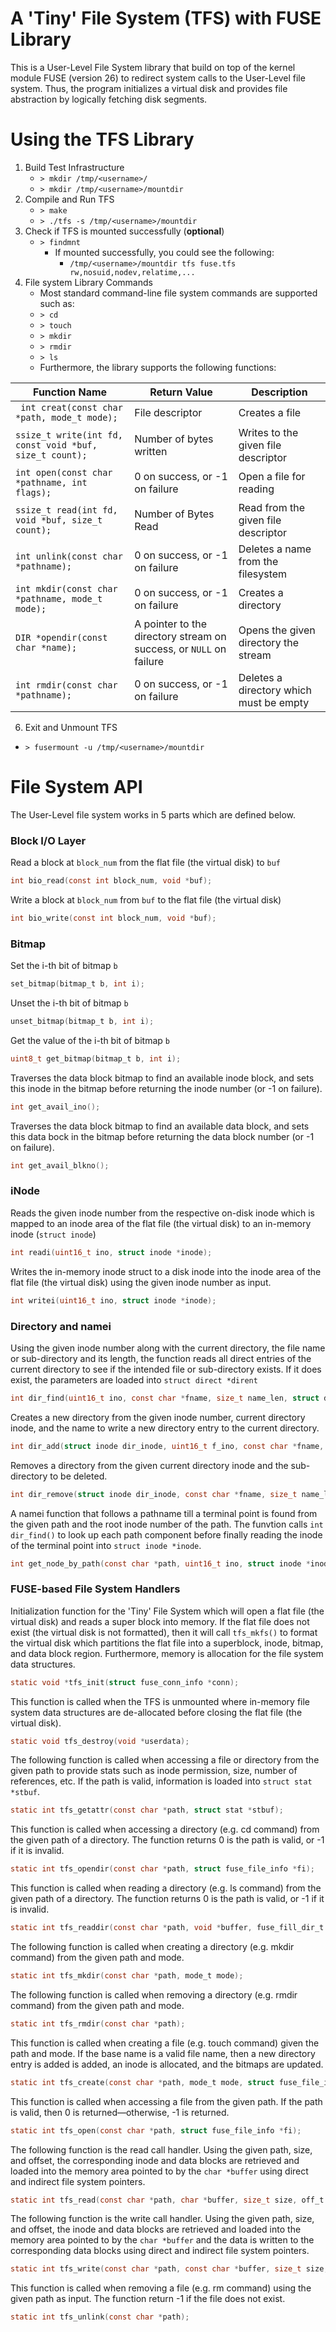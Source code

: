 # A 'Tiny' File System (TFS)  with FUSE Library

This is a User-Level File System library that build on top of the kernel module FUSE (version 26) to redirect system calls to the User-Level file system. Thus, the program initializes a virtual disk and provides file abstraction by logically fetching disk segments.

# Using the TFS Library

 1. Build Test Infrastructure
	- ```> mkdir /tmp/<username>/``` 
	- ```> mkdir /tmp/<username>/mountdir``` 
 2. Compile and Run TFS
	- ```> make``` 
	- ```> ./tfs -s /tmp/<username>/mountdir``` 
3. Check if TFS is mounted successfully (**optional**)
	- ```> findmnt``` 
		- If mounted successfully, you could see the following:
			- ```/tmp/<username>/mountdir tfs fuse.tfs rw,nosuid,nodev,relatime,...```
4. File system Library Commands
	- Most standard command-line file system commands are supported such as:
	- ```> cd```
	- ```> touch```
	- ```> mkdir```
	- ```> rmdir```
	- ```> ls```
	- Furthermore, the library supports the following functions:

| Function Name | Return Value | Description |
|--------------------------------------------|-------------------------------------------------------------|--------------------------------------------|
| ``` int creat(const char *path, mode_t mode);```| File descriptor | Creates a file |
| ```ssize_t write(int fd, const void *buf, size_t count);``` | Number of bytes written | Writes to the given file descriptor |
|```int open(const char *pathname, int flags);```| 0 on success, or -1 on failure | Open a file for reading |
|```ssize_t read(int fd, void *buf, size_t count);```| Number of Bytes Read | Read from the given file descriptor |
|```int unlink(const char *pathname);```| 0 on success, or -1 on failure | Deletes a name from the filesystem |
|```int mkdir(const char *pathname, mode_t mode);```| 0 on success, or -1 on failure | Creates a directory |
|```DIR *opendir(const char *name);``` | A pointer to the directory stream on success, or ```NULL``` on failure | Opens the given directory the stream |
| ```int rmdir(const char *pathname);``` | 0 on success, or -1 on failure | Deletes a directory which must be empty |

6. Exit and Unmount TFS
- ```> fusermount -u /tmp/<username>/mountdir```

# File System API 
The User-Level file system works in 5 parts which are defined below.

### Block I/O Layer
Read a block at ```block_num``` from the flat file (the virtual disk)  to ```buf```
```C 
int bio_read(const int block_num, void *buf);
```

Write a block at ```block_num``` from ```buf``` to the flat file (the virtual disk) 
```C
int bio_write(const int block_num, void *buf);
```

### Bitmap
Set the i-th bit of bitmap ```b```
```C
set_bitmap(bitmap_t b, int i);
```

Unset the i-th bit of bitmap ```b```
```C 
unset_bitmap(bitmap_t b, int i);
```

Get the value of the i-th bit of bitmap ```b```
```C 
uint8_t get_bitmap(bitmap_t b, int i);
```

Traverses the data block bitmap to find an available inode block, and sets this inode in the bitmap before returning the inode number (or -1 on failure).
```C 
int get_avail_ino();
```

Traverses the data block bitmap to find an available data block, and sets this data bock in the bitmap before returning the data block number (or -1 on failure).
```C 
int get_avail_blkno();
```

### iNode

Reads the given inode number from the respective on-disk inode which is mapped to an inode area of the flat file (the virtual disk) to an in-memory inode (```struct inode```)
```C 
int readi(uint16_t ino, struct inode *inode);
```

Writes the in-memory inode struct to a disk inode into the inode area of the flat file (the virtual disk) using the given inode number as input.
```C
int writei(uint16_t ino, struct inode *inode);
```

### Directory and namei

Using the given inode number along with the current directory, the file name or sub-directory and its length, the function reads all direct entries of the current directory to see if the intended file or sub-directory exists. If it does exist, the parameters are loaded into ```struct direct *dirent```
```C
int dir_find(uint16_t ino, const char *fname, size_t name_len, struct dirent *dirent);
```

Creates a new directory from the given inode number, current directory inode, and the name to write a new directory entry to the current directory.
```C 
int dir_add(struct inode dir_inode, uint16_t f_ino, const char *fname, size_t name_len);
```

Removes a directory from the given current directory inode and the sub-directory to be deleted.
```C
int dir_remove(struct inode dir_inode, const char *fname, size_t name_len);
```

A namei function that follows a pathname till a terminal point is found from the given path and the root inode number of the path. The funvtion calls ```int dir_find()``` to look up each path component before finally reading the inode of the terminal point into ```struct inode *inode```.
```C
int get_node_by_path(const char *path, uint16_t ino, struct inode *inode);
```

### FUSE-based File System Handlers

Initialization function for the 'Tiny' File System which will open a flat file (the virtual disk) and reads a super block into memory. If the flat file does not exist (the virtual disk is not formatted), then it will call ```tfs_mkfs()``` to format the virtual disk which partitions the flat file into a superblock, inode, bitmap, and data block region. Furthermore, memory is allocation for the file system data structures.  
```C 
static void *tfs_init(struct fuse_conn_info *conn);
```

This function is called when the TFS is unmounted where in-memory file system data structures are de-allocated before closing the flat file (the virtual disk).
```C 
static void tfs_destroy(void *userdata);
```

The following function is called when accessing a file or directory from the given path to provide stats such as inode permission, size, number of references, etc. If the path is valid, information is loaded into ```struct stat *stbuf```.
```C 
static int tfs_getattr(const char *path, struct stat *stbuf);
```

This function is called when accessing a directory (e.g. cd command) from the given path of a directory. The function returns 0 is the path is valid, or -1 if it is invalid.
```C 
static int tfs_opendir(const char *path, struct fuse_file_info *fi);
```

This function is called when reading a directory (e.g. ls command) from the given path of a directory. The function returns 0 is the path is valid, or -1 if it is invalid.
```C 
static int tfs_readdir(const char *path, void *buffer, fuse_fill_dir_t filler, off_t offset, struct fuse_file_info *fi);
```

The following function is called when creating a directory (e.g. mkdir command) from the given path and mode.
```C 
static int tfs_mkdir(const char *path, mode_t mode);
```

The following function is called when removing a directory (e.g. rmdir command) from the given path and mode.
```C 
static int tfs_rmdir(const char *path);
```

This function is called when creating a file (e.g. touch command) given the path and mode. If the base name is a valid file name, then a new directory entry is added is added, an inode is allocated, and the bitmaps are updated.
```C 
static int tfs_create(const char *path, mode_t mode, struct fuse_file_info *fi);
```

This function is called when accessing a file from the given path. If the path is valid, then 0 is returned—otherwise, -1 is returned.
```C 
static int tfs_open(const char *path, struct fuse_file_info *fi);
```

The following function is the read call handler. Using the given path, size, and offset, the corresponding inode and data blocks are retrieved and loaded into the memory area pointed to by the ```char *buffer``` using direct and indirect file system pointers.
```C
static int tfs_read(const char *path, char *buffer, size_t size, off_t offset, struct fuse_file_info *fi);
```

The following function is the write call handler. Using the given path, size, and offset, the inode and data blocks are retrieved and loaded into the memory area pointed to by the ```char *buffer``` and the data is written to the corresponding data blocks using direct and indirect file system pointers.
```C 
static int tfs_write(const char *path, const char *buffer, size_t size, off_t offset, struct fuse_file_info *fi);
```
This function is called when removing a file (e.g. rm command) using the given path as input. The function return -1 if the file does not exist.
```C 
static int tfs_unlink(const char *path);
```
